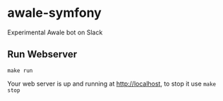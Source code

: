 # awale-symfony

Experimental Awale bot on Slack

## Run Webserver

```
make run
```

Your web server is up and running at [http://localhost](http://localhost), to stop it use ```make stop```
